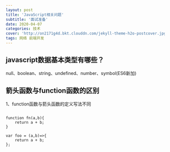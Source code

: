 ```yaml
---
layout: post
title: 'JavaScript相关问题'
subtitle: '面试准备'
date: 2020-04-07
categories: 技术
cover: 'http://on2171g4d.bkt.clouddn.com/jekyll-theme-h2o-postcover.jpg'
tags: 网络 前端开发 
---
```


## javascript数据基本类型有哪些？
null、boolean、string、undefined、number、symbol(ES6新加)

## 箭头函数与function函数的区别
1、function函数与箭头函数的定义写法不同
<pre>
<code>
function fn(a,b){
    return a + b;
}

var foo = (a,b)=>{
    return a + b;
};
</code>
</pre>